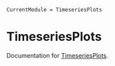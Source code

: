 ```@meta
CurrentModule = TimeseriesPlots
```

# TimeseriesPlots

Documentation for [TimeseriesPlots](https://github.com/brendanjohnharris/TimeseriesPlots.jl).
